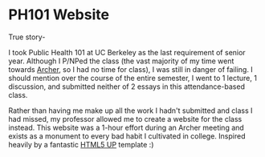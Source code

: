 # PH101 Website
True story- 

I took Public Health 101 at UC Berkeley as the last requirement of senior year. Although I P/NPed the class (the vast majority of my time went towards [Archer](https://github.com/archerimpact), so I had no time for class), I was still in danger of failing. I should mention over the course of the entire semester, I went to 1 lecture, 1 discussion, and submitted neither of 2 essays in this attendance-based class. 

Rather than having me make up all the work I hadn't submitted and class I had missed, my professor allowed me to create a website for the class instead. This website was a 1-hour effort during an Archer meeting and exists as a monument to every bad habit I cultivated in college. Inspired heavily by a fantastic [HTML5 UP](https://html5up.net/overflow) template :)

